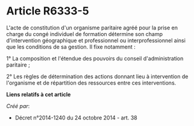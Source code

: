 # Article R6333-5

L'acte de constitution d'un organisme paritaire agréé pour la prise en charge du congé individuel de formation détermine son
champ d'intervention géographique et professionnel ou interprofessionnel ainsi que les conditions de sa gestion. Il fixe
notamment : 

1° La composition et l'étendue des pouvoirs du conseil d'administration paritaire ; 

2° Les règles de détermination des actions donnant lieu à intervention de l'organisme et de répartition des ressources entre
ces interventions.

**Liens relatifs à cet article**

_Créé par_:

  - Décret n°2014-1240 du 24 octobre 2014 - art. 38

